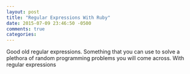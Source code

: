 ```yaml
---
layout: post
title: "Regular Expressions With Ruby"
date: 2015-07-09 23:46:50 -0500
comments: true
categories: 
---
```


Good old regular expressions.  Something that you can use to solve a plethora of random programming problems you will come across.  With regular expressions 